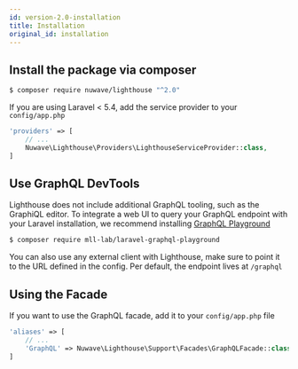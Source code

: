 ```yaml
---
id: version-2.0-installation
title: Installation
original_id: installation
---
```


## Install the package via composer

```bash
$ composer require nuwave/lighthouse "^2.0"
```

If you are using Laravel < 5.4, add the service provider to your `config/app.php`

```php
'providers' => [
    // ...
    Nuwave\Lighthouse\Providers\LighthouseServiceProvider::class,
]
```

## Use GraphQL DevTools

Lighthouse does not include additional GraphQL tooling, such as the GraphiQL editor.
To integrate a web UI to query your GraphQL endpoint with your Laravel installation, we recommend
installing [GraphQL Playground](https://github.com/mll-lab/laravel-graphql-playground)

```bash
$ composer require mll-lab/laravel-graphql-playground
```

You can also use any external client with Lighthouse, make sure to point it to the URL defined in
the config. Per default, the endpoint lives at `/graphql`

## Using the Facade

If you want to use the GraphQL facade, add it to your `config/app.php` file

```php
'aliases' => [
    // ...
    'GraphQL' => Nuwave\Lighthouse\Support\Facades\GraphQLFacade::class,
]
```
